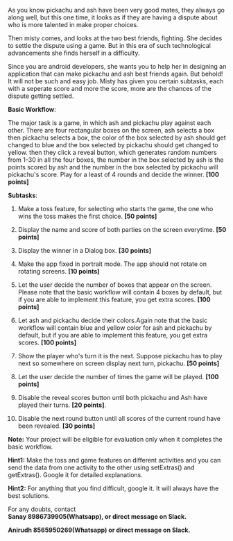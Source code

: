 
As you know pickachu and ash have been very good mates, they always go along well, but this one time, it looks as if they are having a dispute about who is more talented in make proper choices. 

Then misty comes, and looks at the two best friends, fighting. She decides to settle the dispute using a game. But in this era of such technological advancements she finds herself in a difficulty.

Since you are android developers, she wants you to help her in designing an application that can make pickachu and ash best friends again. But behold! It will not be such and easy job. Misty has given you certain subtasks, each with a seperate score and more the score, more are the chances of the dispute getting settled.

**Basic Workflow**:

The major task is a game, in which ash and pickachu play against each other. There are four rectangular boxes on the screen, ash selects a box then pickachu selects a box, the color of the box selected by ash should get changed to blue and the box selected by pickachu should get changed to yellow. then they click a reveal button, which generates random numbers from 1-30 in all the four boxes, the number in the box selected by ash is the points scored by ash and the number in the box selected by pickachu will pickachu's score.
Play for a least of 4 rounds and decide the winner. **[100 points]**

**Subtasks**:

1. Make a toss feature, for selecting who starts the game, the one who wins the toss makes the first choice. **[50 points]**

2. Display the name and score of both parties on the screen everytime. **[50 points]**

3. Display the winner in a Dialog box. **[30 points]**

4. Make the app fixed in portrait mode. The app should not rotate on rotating screens. **[10 points]**

5. Let the user decide the number of boxes that appear on the screen. Please note that the basic workflow will contain 4 boxes by default, but if you are able to implement this feature, you get extra scores. **[100 points]**

6. Let ash and pickachu decide their colors.Again note that the basic workflow will contain blue and yellow color for ash and pickachu by default, but if you are able to implement this feature, you get extra scores. **[100 points]**

7. Show the player who's turn it is the next. Suppose pickachu has to play next so somewhere on screen display next turn, pickachu.
**[50 points]**

8. Let the user decide the number of times the game will be played. **[100 points]**

9. Disable the reveal scores button until both pickachu and Ash have played their turns. **[20 points]**.

10. Disable the next round button until all scores of the current round have been revealed. **[30 points]**

**Note:** Your project will be eligible for evaluation only when it completes the basic workflow.

 

**Hint1:** Make the toss and game features on different activities and you can send the data from one activity to the other using setExtras() and getExtras().
Google it for detailed explanations.

**Hint2:** For anything that you find difficult, google it. It will always have the best solutions. 

For any doubts, contact<br>
**Sanay 8986739905(Whatsapp), or direct message on Slack.**

**Anirudh 8565950269(Whatsapp) or direct message on Slack.** 

